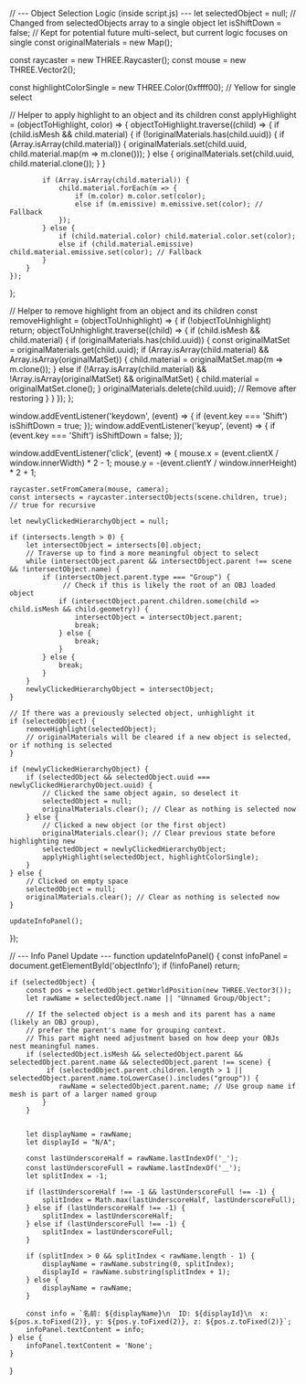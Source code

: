 // --- Object Selection Logic (inside script.js) ---
let selectedObject = null; // Changed from selectedObjects array to a single object
let isShiftDown = false; // Kept for potential future multi-select, but current logic focuses on single
const originalMaterials = new Map();

const raycaster = new THREE.Raycaster();
const mouse = new THREE.Vector2();

const highlightColorSingle = new THREE.Color(0xffff00); // Yellow for single select

// Helper to apply highlight to an object and its children
const applyHighlight = (objectToHighlight, color) => {
    objectToHighlight.traverse((child) => {
        if (child.isMesh && child.material) {
            if (!originalMaterials.has(child.uuid)) {
                if (Array.isArray(child.material)) {
                    originalMaterials.set(child.uuid, child.material.map(m => m.clone()));
                } else {
                    originalMaterials.set(child.uuid, child.material.clone());
                }
            }

            if (Array.isArray(child.material)) {
                child.material.forEach(m => {
                    if (m.color) m.color.set(color);
                    else if (m.emissive) m.emissive.set(color); // Fallback
                });
            } else {
                if (child.material.color) child.material.color.set(color);
                else if (child.material.emissive) child.material.emissive.set(color); // Fallback
            }
        }
    });
};

// Helper to remove highlight from an object and its children
const removeHighlight = (objectToUnhighlight) => {
    if (!objectToUnhighlight) return;
    objectToUnhighlight.traverse((child) => {
        if (child.isMesh && child.material) {
            if (originalMaterials.has(child.uuid)) {
                const originalMatSet = originalMaterials.get(child.uuid);
                if (Array.isArray(child.material) && Array.isArray(originalMatSet)) {
                    child.material = originalMatSet.map(m => m.clone());
                } else if (!Array.isArray(child.material) && !Array.isArray(originalMatSet) && originalMatSet) {
                    child.material = originalMatSet.clone();
                }
                originalMaterials.delete(child.uuid); // Remove after restoring
            }
        }
    });
};

window.addEventListener('keydown', (event) => {
    if (event.key === 'Shift') isShiftDown = true;
});
window.addEventListener('keyup', (event) => {
    if (event.key === 'Shift') isShiftDown = false;
});

window.addEventListener('click', (event) => {
    mouse.x = (event.clientX / window.innerWidth) * 2 - 1;
    mouse.y = -(event.clientY / window.innerHeight) * 2 + 1;

    raycaster.setFromCamera(mouse, camera);
    const intersects = raycaster.intersectObjects(scene.children, true); // true for recursive

    let newlyClickedHierarchyObject = null;

    if (intersects.length > 0) {
        let intersectObject = intersects[0].object;
        // Traverse up to find a more meaningful object to select
        while (intersectObject.parent && intersectObject.parent !== scene && !intersectObject.name) {
            if (intersectObject.parent.type === "Group") {
                 // Check if this is likely the root of an OBJ loaded object
                if (intersectObject.parent.children.some(child => child.isMesh && child.geometry)) {
                    intersectObject = intersectObject.parent;
                    break;
                } else {
                    break;
                }
            } else {
                break;
            }
        }
        newlyClickedHierarchyObject = intersectObject;
    }

    // If there was a previously selected object, unhighlight it
    if (selectedObject) {
        removeHighlight(selectedObject);
        // originalMaterials will be cleared if a new object is selected, or if nothing is selected
    }

    if (newlyClickedHierarchyObject) {
        if (selectedObject && selectedObject.uuid === newlyClickedHierarchyObject.uuid) {
            // Clicked the same object again, so deselect it
            selectedObject = null;
            originalMaterials.clear(); // Clear as nothing is selected now
        } else {
            // Clicked a new object (or the first object)
            originalMaterials.clear(); // Clear previous state before highlighting new
            selectedObject = newlyClickedHierarchyObject;
            applyHighlight(selectedObject, highlightColorSingle);
        }
    } else {
        // Clicked on empty space
        selectedObject = null;
        originalMaterials.clear(); // Clear as nothing is selected now
    }

    updateInfoPanel();
});

// --- Info Panel Update ---
function updateInfoPanel() {
    const infoPanel = document.getElementById('objectInfo');
    if (!infoPanel) return;

    if (selectedObject) {
        const pos = selectedObject.getWorldPosition(new THREE.Vector3());
        let rawName = selectedObject.name || "Unnamed Group/Object";

        // If the selected object is a mesh and its parent has a name (likely an OBJ group),
        // prefer the parent's name for grouping context.
        // This part might need adjustment based on how deep your OBJs nest meaningful names.
        if (selectedObject.isMesh && selectedObject.parent && selectedObject.parent.name && selectedObject.parent !== scene) {
             if (selectedObject.parent.children.length > 1 || selectedObject.parent.name.toLowerCase().includes("group")) {
                rawName = selectedObject.parent.name; // Use group name if mesh is part of a larger named group
            }
        }


        let displayName = rawName;
        let displayId = "N/A";

        const lastUnderscoreHalf = rawName.lastIndexOf('_');
        const lastUnderscoreFull = rawName.lastIndexOf('＿');
        let splitIndex = -1;

        if (lastUnderscoreHalf !== -1 && lastUnderscoreFull !== -1) {
            splitIndex = Math.max(lastUnderscoreHalf, lastUnderscoreFull);
        } else if (lastUnderscoreHalf !== -1) {
            splitIndex = lastUnderscoreHalf;
        } else if (lastUnderscoreFull !== -1) {
            splitIndex = lastUnderscoreFull;
        }

        if (splitIndex > 0 && splitIndex < rawName.length - 1) {
            displayName = rawName.substring(0, splitIndex);
            displayId = rawName.substring(splitIndex + 1);
        } else {
            displayName = rawName;
        }
        
        const info = `名前: ${displayName}\n  ID: ${displayId}\n  x: ${pos.x.toFixed(2)}, y: ${pos.y.toFixed(2)}, z: ${pos.z.toFixed(2)}`;
        infoPanel.textContent = info;
    } else {
        infoPanel.textContent = 'None';
    }
}

